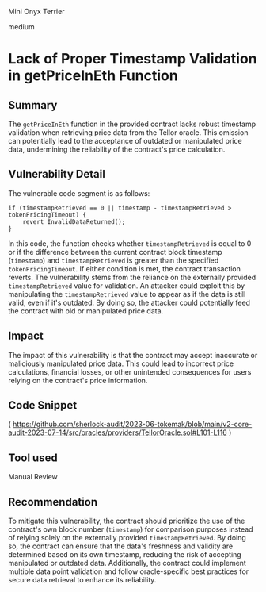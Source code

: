Mini Onyx Terrier

medium

# Lack of Proper Timestamp Validation in getPriceInEth Function
## Summary
The `getPriceInEth` function in the provided contract lacks robust timestamp validation when retrieving price data from the Tellor oracle. This omission can potentially lead to the acceptance of outdated or manipulated price data, undermining the reliability of the contract's price calculation.
## Vulnerability Detail
The vulnerable code segment is as follows:
```solidity
if (timestampRetrieved == 0 || timestamp - timestampRetrieved > tokenPricingTimeout) {
    revert InvalidDataReturned();
}
```
In this code, the function checks whether `timestampRetrieved` is equal to 0 or if the difference between the current contract block timestamp (`timestamp`) and `timestampRetrieved` is greater than the specified `tokenPricingTimeout`. If either condition is met, the contract transaction reverts.
The vulnerability stems from the reliance on the externally provided `timestampRetrieved` value for validation. An attacker could exploit this by manipulating the `timestampRetrieved` value to appear as if the data is still valid, even if it's outdated. By doing so, the attacker could potentially feed the contract with old or manipulated price data.
## Impact
The impact of this vulnerability is that the contract may accept inaccurate or maliciously manipulated price data. This could lead to incorrect price calculations, financial losses, or other unintended consequences for users relying on the contract's price information.
## Code Snippet
(
https://github.com/sherlock-audit/2023-06-tokemak/blob/main/v2-core-audit-2023-07-14/src/oracles/providers/TellorOracle.sol#L101-L116
)
## Tool used

Manual Review

## Recommendation
To mitigate this vulnerability, the contract should prioritize the use of the contract's own block number (`timestamp`) for comparison purposes instead of relying solely on the externally provided `timestampRetrieved`. By doing so, the contract can ensure that the data's freshness and validity are determined based on its own timestamp, reducing the risk of accepting manipulated or outdated data. Additionally, the contract could implement multiple data point validation and follow oracle-specific best practices for secure data retrieval to enhance its reliability.